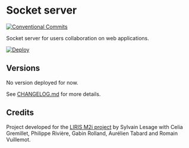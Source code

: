 # Socket server

[![Conventional Commits](https://img.shields.io/badge/Conventional%20Commits-1.0.0-yellow.svg)](https://conventionalcommits.org)

Socket server for users collaboration on web applications.

[![Deploy](https://www.herokucdn.com/deploy/button.svg)](https://heroku.com/deploy)

## Versions

No version deployed for now.

See [CHANGELOG.md](./CHANGELOG.md) for more details.

## Credits

Project developed for the [LIRIS M2i project](https://projet.liris.cnrs.fr/mi2/)
by Sylvain Lesage with Celia Gremillet, Philippe Rivière, Gabin Rolland,
Aurélien Tabard and Romain Vuillemot.

